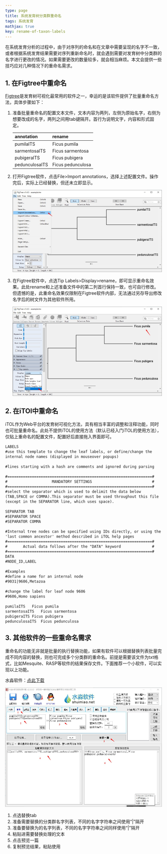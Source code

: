 ```yaml
---
type: page
title: 系统发育树分类群重命名
tags: 系统发育
mathjax: true
key: rename-of-taxon-labels
---
```


在系统发育分析的过程中，由于对序列的命名和在文章中需要呈现的名字不一致，或者根据系统发育结果需要对序列重新命名时，就会遇到需要对发育树中分类群的名字进行更改的情况。如果需要更改的数量较多，就会相当麻烦。本文会提供一些技巧应对几种情况下的重命名需求。

<!--more-->

## 1. 在Figtree中重命名

[Figtree](http://tree.bio.ed.ac.uk/software/figtree/)是发育树可视化最常用的软件之一，幸运的是该软件提供了批量重命名方法，具体步骤如下：

1. 准备批量重命名的配置文本文件，文本内容为两列，左侧为原始名字，右侧为想要改成的名字，两列之间用tab键隔开。首行为说明文字，内容和形式固定。

   | annotation     | rename            |
   | -------------- | ----------------- |
   | pumilaITS      | Ficus pumila      |
   | sarmentosaITS  | Ficus sarmentosa  |
   | pubigeraITS    | Ficus pubigera    |
   | pedunculosaITS | Ficus pedunculosa |

2. 打开Figtree软件，点击File>Import annotations，选择上述配置文件。操作完后，实际上已经替换，但还未立即显示。

   ![](https://github.com/qbycs/qbycs.github.io/blob/master/image/blog/2020-03-14-rename-of-taxon-labels/figtree.jpg?raw=true)

3. 在Figtree软件中，点选Tip Labels>Display>rename，即可显示重命名效果。此处rename和上述准备文件中的第二列首行保持一致，也可自行修改。但遗憾的是，此重命名效果仅限制在Figtree软件内部，无法通过另存导出修改名字后的树文件为其他软件所用。

   ![](https://github.com/qbycs/qbycs.github.io/blob/master/image/blog/2020-03-14-rename-of-taxon-labels/rename.jpg?raw=true)

## 2. 在iTOl中重命名

iTOL作为Web平台的发育树可视化方法，具有相当丰富的调整和注释功能，同时也可批量重命名。此处不提供iTOL的使用方法（默认已经入门iTOL的使用方法），仅贴上重命名的配置文件，配置好后直接拖入界面即可。

```
LABELS
#use this template to change the leaf labels, or define/change the internal node names (displayed in mouseover popups)

#lines starting with a hash are comments and ignored during parsing

#=================================================================#
#                    MANDATORY SETTINGS                           #
#=================================================================#
#select the separator which is used to delimit the data below (TAB,SPACE or COMMA).This separator must be used throughout this file (except in the SEPARATOR line, which uses space).

SEPARATOR TAB
#SEPARATOR SPACE
#SEPARATOR COMMA

#Internal tree nodes can be specified using IDs directly, or using the 'last common ancestor' method described in iTOL help pages
#=================================================================#
#       Actual data follows after the "DATA" keyword              #
#=================================================================#
DATA
#NODE_ID,LABEL

#Examples
#define a name for an internal node
#9031|9606,Metazoa

#change the label for leaf node 9606
#9606,Homo sapiens

pumilaITS	Ficus pumila
sarmentosaITS	Ficus sarmentosa
pubigeraITS	Ficus pubigera
pedunculosaITS	Ficus pedunculosa
```

## 3. 其他软件的一些重命名需求

重命名的功能无非就是批量的执行替换功能，如果有软件可以根据替换列表批量完成不同内容的替换，则也可完成多个分类群的重命名。前提是需要该文件为txt格式，比如Mesquite、RASP等软件的结果保存文件。下面推荐一个小软件，可以实现以上功能。

水淼软件：[点此下载]( https://github.com/qbycs/qbycs.github.io/blob/master/softwarerepositories/shuimiao.zip )

![](https://github.com/qbycs/qbycs.github.io/blob/master/image/blog/2020-03-14-rename-of-taxon-labels/shuimiao.jpg?raw=true)

1. 点选替换tab
2. 准备需要替换的分类群名字列表，不同的名字字符串之间使用“|”隔开
3. 准备要替换为的名字列表，不同的名字字符串之间同样使用“|”隔开
4. 粘贴进需要替换处理的文本
5. 点击预览一篇
6. 复制预览结果，粘贴使用